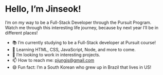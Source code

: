 # Hello, I’m Jinseok!

I’m on my way to be a Full-Stack Developer through the Pursuit Program.
Watch me through this interesting life journey, because by next year I’ll be in different places!

- 📚 I’m currently studying to be a Full-Stack developer at Pursuit course!
- 🌱 Learning HTML, CSS, JavaScript, Node, and more to come.
- 🤔 I’m looking to work in interesting projects.
- 📫 How to reach me: pjungjs@gmail.com
- 😄 Fun fact: I’m a South Korean who grew up in Brazil that lives in US!
